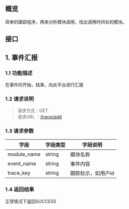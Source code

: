 ## 概览
简单的跟踪程序，用来分析模块调用，找出调用时间长的模块。

## 接口

## 1. 事件汇报
### 1.1 功能描述

在事件的开始，结束，向此平台进行汇报

### 1.2 请求说明
> 请求方式：GET<br>
请求URL ：[/trace/add](#)

### 1.3 请求参数

字段       |字段类型       |字段说明
------------|-----------|-----------
module_name       |string        |模块名称
event_name       |string        |事件内容
trace_key       |string        |跟踪标示，如用户id

### 1.4 返回结果
正常情况下返回SUCCESS